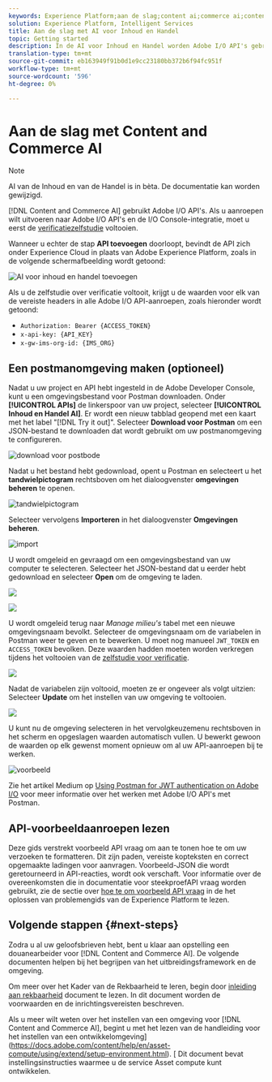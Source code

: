 ```yaml
---
keywords: Experience Platform;aan de slag;content ai;commerce ai;content en commerce ai
solution: Experience Platform, Intelligent Services
title: Aan de slag met AI voor Inhoud en Handel
topic: Getting started
description: In de AI voor Inhoud en Handel worden Adobe I/O API's gebruikt. Als u aanroepen wilt uitvoeren naar Adobe I/O API's en de I/O Console-integratie, moet u eerst de zelfstudie voor verificatie voltooien.
translation-type: tm+mt
source-git-commit: eb163949f91b0d1e9cc23180bb372b6f94fc951f
workflow-type: tm+mt
source-wordcount: '596'
ht-degree: 0%

---
```



# Aan de slag met Content and Commerce AI

>[!NOTE]
>
>AI van de Inhoud en van de Handel is in bèta. De documentatie kan worden gewijzigd.

[!DNL Content and Commerce AI] gebruikt Adobe I/O API&#39;s. Als u aanroepen wilt uitvoeren naar Adobe I/O API&#39;s en de I/O Console-integratie, moet u eerst de [verificatiezelfstudie](https://www.adobe.com/go/platform-api-authentication-en) voltooien.

Wanneer u echter de stap **API toevoegen** doorloopt, bevindt de API zich onder Experience Cloud in plaats van Adobe Experience Platform, zoals in de volgende schermafbeelding wordt getoond:

![AI voor inhoud en handel toevoegen](./images/add-api.png)

Als u de zelfstudie over verificatie voltooit, krijgt u de waarden voor elk van de vereiste headers in alle Adobe I/O API-aanroepen, zoals hieronder wordt getoond:

- `Authorization: Bearer {ACCESS_TOKEN}`
- `x-api-key: {API_KEY}`
- `x-gw-ims-org-id: {IMS_ORG}`

## Een postmanomgeving maken (optioneel)

Nadat u uw project en API hebt ingesteld in de Adobe Developer Console, kunt u een omgevingsbestand voor Postman downloaden. Onder **[!UICONTROL APIs]** de linkerspoor van uw project, selecteer **[!UICONTROL Inhoud en Handel AI]**. Er wordt een nieuw tabblad geopend met een kaart met het label &quot;[!DNL Try it out]&quot;. Selecteer **Download voor Postman** om een JSON-bestand te downloaden dat wordt gebruikt om uw postmanomgeving te configureren.

![download voor postbode](./images/add-to-postman.png)

Nadat u het bestand hebt gedownload, opent u Postman en selecteert u het **tandwielpictogram** rechtsboven om het dialoogvenster **omgevingen beheren** te openen.

![tandwielpictogram](./images/select-gear-icon.png)

Selecteer vervolgens **Importeren** in het dialoogvenster **Omgevingen beheren**.

![import](./images/import.png)

U wordt omgeleid en gevraagd om een omgevingsbestand van uw computer te selecteren. Selecteer het JSON-bestand dat u eerder hebt gedownload en selecteer **Open** om de omgeving te laden.

![](./images/choose-your-file.png)

![](./images/click-open.png)

U wordt omgeleid terug naar *Manage milieu&#39;s* tabel met een nieuwe omgevingsnaam bevolkt. Selecteer de omgevingsnaam om de variabelen in Postman weer te geven en te bewerken. U moet nog manueel `JWT_TOKEN` en `ACCESS_TOKEN` bevolken. Deze waarden hadden moeten worden verkregen tijdens het voltooien van de [zelfstudie voor verificatie](https://www.adobe.com/go/platform-api-authentication-en).

![](./images/re-direct.png)

Nadat de variabelen zijn voltooid, moeten ze er ongeveer als volgt uitzien: Selecteer **Update** om het instellen van uw omgeving te voltooien.

![](./images/final-environment.png)

U kunt nu de omgeving selecteren in het vervolgkeuzemenu rechtsboven in het scherm en opgeslagen waarden automatisch vullen. U bewerkt gewoon de waarden op elk gewenst moment opnieuw om al uw API-aanroepen bij te werken.

![voorbeeld](./images/select-environment.png)

Zie het artikel Medium op [Using Postman for JWT authentication on Adobe I/O](https://medium.com/adobetech/using-postman-for-jwt-authentication-on-adobe-i-o-7573428ffe7f) voor meer informatie over het werken met Adobe I/O API&#39;s met Postman.

## API-voorbeeldaanroepen lezen

Deze gids verstrekt voorbeeld API vraag om aan te tonen hoe te om uw verzoeken te formatteren. Dit zijn paden, vereiste kopteksten en correct opgemaakte ladingen voor aanvragen. Voorbeeld-JSON die wordt geretourneerd in API-reacties, wordt ook verschaft. Voor informatie over de overeenkomsten die in documentatie voor steekproefAPI vraag worden gebruikt, zie de sectie over [hoe te om voorbeeld API vraag](../../landing/troubleshooting.md) in de het oplossen van problemengids van de Experience Platform te lezen.

## Volgende stappen {#next-steps}

Zodra u al uw geloofsbrieven hebt, bent u klaar aan opstelling een douanearbeider voor [!DNL Content and Commerce AI]. De volgende documenten helpen bij het begrijpen van het uitbreidingsframework en de omgeving.

Om meer over het Kader van de Rekbaarheid te leren, begin door [inleiding aan rekbaarheid](https://docs.adobe.com/content/help/en/asset-compute/using/extend/understand-extensibility.html) document te lezen. In dit document worden de voorwaarden en de inrichtingsvereisten beschreven.

Als u meer wilt weten over het instellen van een omgeving voor [!DNL Content and Commerce AI], begint u met het lezen van de handleiding voor het instellen van een ontwikkelomgeving](https://docs.adobe.com/content/help/en/asset-compute/using/extend/setup-environment.html). [ Dit document bevat instellingsinstructies waarmee u de service Asset compute kunt ontwikkelen.